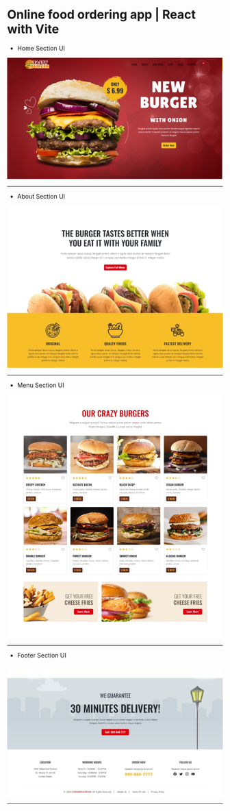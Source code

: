 # Online food ordering app | React with Vite

- Home Section UI

![alt  Home_Section](https://github.com/suraj28j/Food-Delivery-App/blob/main/Home%20Section%20UI.png)

--- 

- About Section UI

![alt  About_Section](https://github.com/suraj28j/Food-Delivery-App/blob/main/About%20Section%20UI.jpeg)

--- 

- Menu Section UI

![alt  Menu_Section](https://github.com/suraj28j/Food-Delivery-App/blob/main/Menu%20Section%20UI.jpeg)

--- 

- Footer Section UI

![alt  Footer_Section](https://github.com/suraj28j/Food-Delivery-App/blob/main/Footer%20Section%20UI.jpeg)

--- 